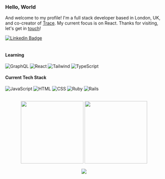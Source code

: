 ### Hello, World

And welcome to my profile! I'm a full stack developer based in London, UK, and co-creator of [Trace](http://www.playtracewith.me/). My current focus is on React. Thanks for visiting, let's get in [touch](https://www.linkedin.com/in/adrianhards/)!

[![Linkedin Badge](https://img.shields.io/badge/-adrianHards-3A76F0?style=flat&logo=Linkedin&logoColor=white&link=https://www.linkedin.com/in/jlim/)](https://www.linkedin.com/in/adrianhards/)
<br>
<br>

#### Learning
![GraphQL](https://img.shields.io/badge/-GraphQL-grey?style=for-the-badge&logo=graphql&logoColor=white&labelColor=3A76F0)
![React](https://img.shields.io/badge/-React-grey?style=for-the-badge&logo=react&logoColor=white&labelColor=3A76F0)
![Tailwind](https://img.shields.io/badge/-Tailwind-grey?style=for-the-badge&logo=tailwindcss&logoColor=white&labelColor=3A76F0)
![TypeScript](https://img.shields.io/badge/-TypeScript-grey?style=for-the-badge&logo=typescript&logoColor=white&labelColor=3A76F0)
<!-- ![Redux](https://img.shields.io/badge/-Redux-grey?style=for-the-badge&logo=redux&logoColor=white&labelColor=3A76F0) -->


#### Current Tech Stack
![JavaScript](https://img.shields.io/badge/-JavaScript-grey?style=for-the-badge&logo=javascript&logoColor=white&labelColor=3A76F0)
![HTML](https://img.shields.io/badge/-HTML-grey?style=for-the-badge&logo=html5&logoColor=white&labelColor=3A76F0)
![CSS](https://img.shields.io/badge/-CSS-grey?style=for-the-badge&logo=css3&logoColor=white&labelColor=3A76F0)
![Ruby](https://img.shields.io/badge/-Ruby-grey?style=for-the-badge&logo=ruby&logoColor=white&labelColor=3A76F0)
![Rails](https://img.shields.io/badge/-Rails-grey?style=for-the-badge&logo=ruby-on-rails&logoColor=white&labelColor=3A76F0)
<!-- ![Heroku](https://img.shields.io/badge/-Heroku-grey?style=for-the-badge&logo=heroku&logoColor=white&labelColor=3A76F0) -->
<!-- ![R](https://img.shields.io/badge/-R-grey?style=for-the-badge&logo=r&logoColor=white&labelColor=3A76F0) -->
<!-- ![git](https://img.shields.io/badge/-git-grey?style=for-the-badge&logo=git&logoColor=white&labelColor=3A76F0) -->
<br>

<!-- link to icons: https://github.com/Ileriayo/markdown-badges -->

<div align="center">
<img src="https://github-readme-stats.vercel.app/api/top-langs/?username=adrianhards&theme=radical&title_color=3A76F0&text_color=fff" height="200">
  <img src="https://github-readme-stats.vercel.app/api?username=adrianhards&show_icons=true&theme=radical&title_color=3A76F0&text_color=fff&icon_color=3A76F0" height="200">
</div>

<p align="center">
  <img src="https://visitor-badge.laobi.icu/badge?page_id=adrianhards" id="counter">
</p>


